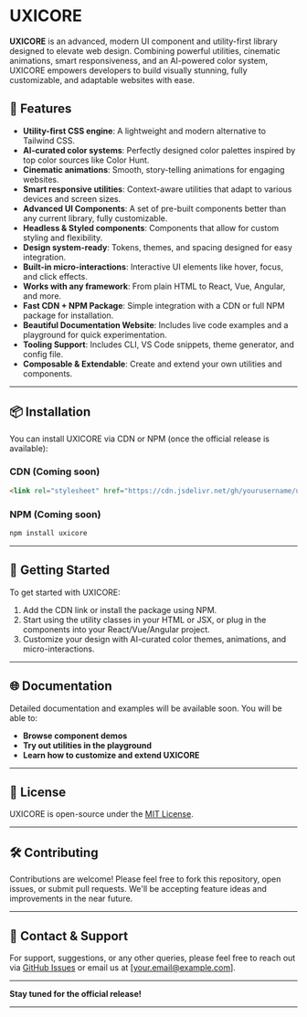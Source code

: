 

# UXICORE

**UXICORE** is an advanced, modern UI component and utility-first library designed to elevate web design. Combining powerful utilities, cinematic animations, smart responsiveness, and an AI-powered color system, UXICORE empowers developers to build visually stunning, fully customizable, and adaptable websites with ease.

## 🚀 **Features**

* **Utility-first CSS engine**: A lightweight and modern alternative to Tailwind CSS.
* **AI-curated color systems**: Perfectly designed color palettes inspired by top color sources like Color Hunt.
* **Cinematic animations**: Smooth, story-telling animations for engaging websites.
* **Smart responsive utilities**: Context-aware utilities that adapt to various devices and screen sizes.
* **Advanced UI Components**: A set of pre-built components better than any current library, fully customizable.
* **Headless & Styled components**: Components that allow for custom styling and flexibility.
* **Design system-ready**: Tokens, themes, and spacing designed for easy integration.
* **Built-in micro-interactions**: Interactive UI elements like hover, focus, and click effects.
* **Works with any framework**: From plain HTML to React, Vue, Angular, and more.
* **Fast CDN + NPM Package**: Simple integration with a CDN or full NPM package for installation.
* **Beautiful Documentation Website**: Includes live code examples and a playground for quick experimentation.
* **Tooling Support**: Includes CLI, VS Code snippets, theme generator, and config file.
* **Composable & Extendable**: Create and extend your own utilities and components.

---

## 📦 **Installation**

You can install UXICORE via CDN or NPM (once the official release is available):

### CDN (Coming soon)

```html
<link rel="stylesheet" href="https://cdn.jsdelivr.net/gh/yourusername/uxicore@latest/dist/uxicore.css">
```

### NPM (Coming soon)

```bash
npm install uxicore
```

---

## 🔧 **Getting Started**

To get started with UXICORE:

1. Add the CDN link or install the package using NPM.
2. Start using the utility classes in your HTML or JSX, or plug in the components into your React/Vue/Angular project.
3. Customize your design with AI-curated color themes, animations, and micro-interactions.

---

## 🌐 **Documentation**

Detailed documentation and examples will be available soon. You will be able to:

* **Browse component demos**
* **Try out utilities in the playground**
* **Learn how to customize and extend UXICORE**

---

## 📄 **License**

UXICORE is open-source under the [MIT License](LICENSE).

---

## 🛠️ **Contributing**

Contributions are welcome! Please feel free to fork this repository, open issues, or submit pull requests. We'll be accepting feature ideas and improvements in the near future.

---

## 💬 **Contact & Support**

For support, suggestions, or any other queries, please feel free to reach out via [GitHub Issues](https://github.com/yourusername/uxicore/issues) or email us at \[[your.email@example.com](mailto:your.email@example.com)].

---

**Stay tuned for the official release!**

---

